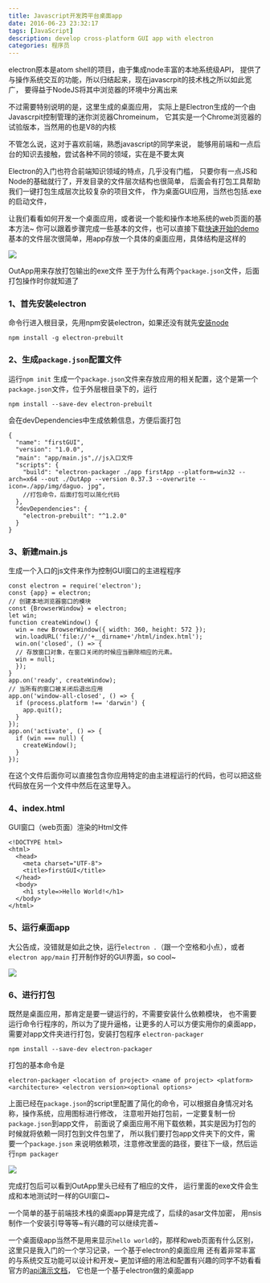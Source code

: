 ```yaml
---
title: Javascript开发跨平台桌面app
date: 2016-06-23 23:32:17
tags: [JavaScript]
description: develop cross-platform GUI app with electron
categories: 程序员
---
```

electron原本是atom shell的项目，由于集成node丰富的本地系统级API，
提供了与操作系统交互的功能，所以归结起来，现在javascrpit的技术栈之所以如此宽广，
要得益于NodeJS将其中浏览器的环境中分离出来

不过需要特别说明的是，这里生成的桌面应用，
实际上是Electron生成的一个由Javascrpit控制管理的迷你浏览器Chromeinum，
它其实是一个Chrome浏览器的试验版本，当然用的也是V8的内核
<!--more-->
不管怎么说，这对于喜欢前端，熟悉javascript的同学来说，
能够用前端和一点后台的知识去接触，尝试各种不同的领域，实在是不要太爽

Electron的入门也符合前端知识领域的特点，几乎没有门槛，
只要你有一点JS和Node的基础就行了，开发目录的文件层次结构也很简单，
后面会有打包工具帮助我们一键打包生成层次比较复杂的项目文件，
作为桌面GUI应用，当然也包括.exe的启动文件，

让我们看看如何开发一个桌面应用，或者说一个能和操作本地系统的web页面的基本方法~
你可以跟着步骤完成一些基本的文件，也可以直接下载[快速开始的demo](https://github.com/shudery/electron/archive/master.zip)
基本的文件层次很简单，用app存放一个具体的桌面应用，具体结构是这样的

![](https://raw.githubusercontent.com/shudery/public/master/Pictures/article/GUI_1.png)

OutApp用来存放打包输出的exe文件
至于为什么有两个``package.json``文件，后面打包操作时你就知道了

### 1、首先安装electron
命令行进入根目录，先用npm安装electron，如果还没有就先[安装node](https://nodejs.org/en/)
```
npm install -g electron-prebuilt
```
### 2、生成``package.json``配置文件
运行``npm init`` 生成一个``package.json``文件来存放应用的相关配置，这个是第一个``package.json``文件，位于外层根目录下的，运行 
```
npm install --save-dev electron-prebuilt  
```
会在devDependencies中生成依赖信息，方便后面打包
```
{
  "name": "firstGUI",
  "version": "1.0.0",
  "main": "app/main.js",//js入口文件
  "scripts": {
    "build": "electron-packager ./app firstApp --platform=win32 --arch=x64 --out ./OutApp --version 0.37.3 --overwrite --icon=./app/img/daguo. jpg",
    //打包命令，后面打包可以简化代码
  },
  "devDependencies": {
    "electron-prebuilt": "^1.2.0"
  }
}
```
### 3、新建main.js
生成一个入口的js文件来作为控制GUI窗口的主进程程序

```
const electron = require('electron');
const {app} = electron;
// 创建本地浏览器窗口的模块
const {BrowserWindow} = electron;
let win;
function createWindow() {
  win = new BrowserWindow({ width: 360, height: 572 });
  win.loadURL('file://'+__dirname+'/html/index.html');
  win.on('closed', () => {
  // 存放窗口对象，在窗口关闭的时候应当删除相应的元素。
  win = null;
  });
}
app.on('ready', createWindow);
// 当所有的窗口被关闭后退出应用
app.on('window-all-closed', () => {
  if (process.platform !== 'darwin') {
    app.quit();
  }
});
app.on('activate', () => {
  if (win === null) {
    createWindow();
  }
});
```
在这个文件后面你可以直接包含你应用特定的由主进程运行的代码，也可以把这些代码放在另一个文件中然后在这里导入。

### 4、index.html
GUI窗口（web页面）渲染的Html文件
```
<!DOCTYPE html>
<html>
  <head>
    <meta charset="UTF-8">
    <title>firstGUI</title>
  </head>
  <body>
    <h1 style=>Hello World!</h1>
  </body>
</html>
```

### 5、运行桌面app
大公告成，没错就是如此之快，运行``electron .``（跟一个空格和小点），或者``electron app/main``
打开制作好的GUI界面，so cool~

![](https://raw.githubusercontent.com/shudery/public/master/Pictures/article/GUI_2.png)

### 6、进行打包
既然是桌面应用，那肯定是要一键运行的，不需要安装什么依赖模块，
也不需要运行命令行程序的，所以为了提升逼格，让更多的人可以方便实用你的桌面app，
需要对app文件夹进行打包，安装打包程序 ``electron-packager``
```
npm install --save-dev electron-packager
```
打包的基本命令是 
```
electron-packager <location of project> <name of project> <platform> <architecture> <electron version><optional options>
```
上面已经在``package.json``的script里配置了简化的命令，可以根据自身情况对名称，操作系统，应用图标进行修改，
注意啦开始打包前，一定要复制一份``package.json``到app文件，
前面说了桌面应用不用下载依赖，其实是因为打包的时候就将依赖一同打包到文件包里了，
所以我们要打包app文件夹下的文件，需要一个``package.json``  来说明依赖项，注意修改里面的路径，要往下一级，然后运行``npm packager``

![](https://raw.githubusercontent.com/shudery/public/master/Pictures/article/GUI_3.png)

完成打包后可以看到OutApp里头已经有了相应的文件，
运行里面的exe文件会生成和本地测试时一样的GUI窗口~


一个简单的基于前端技术栈的桌面app算是完成了，后续的asar文件加密，
用nsis制作一个安装引导等等~有兴趣的可以继续完善~

一个桌面级app当然不是用来显示``hello world``的，那样和web页面有什么区别，
这里只是我入门的一个学习记录，一个基于electron的桌面应用
还有着非常丰富的与系统交互功能可以设计和开发~
更加详细的用法和配置有兴趣的同学不妨看看官方的[api演示文档](http://electron.atom.io/)，
它也是一个基于electron做的桌面app

